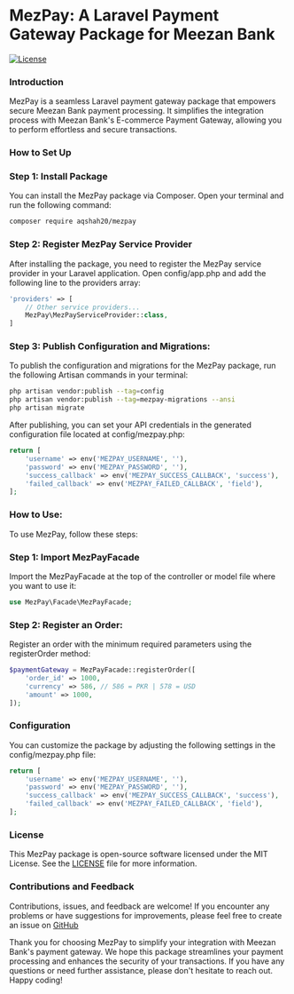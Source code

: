 # MezPay: A Laravel Payment Gateway Package for Meezan Bank

[![License](https://img.shields.io/badge/License-MIT-blue.svg)](https://github.com/aqshah20/mezpay/blob/master/LICENSE)

### Introduction

MezPay is a seamless Laravel payment gateway package that empowers secure Meezan Bank payment processing. It simplifies the integration process with Meezan Bank's E-commerce Payment Gateway, allowing you to perform effortless and secure transactions.

### How to Set Up

### Step 1: Install Package

You can install the MezPay package via Composer. Open your terminal and run the following command:

```bash
composer require aqshah20/mezpay
```

### Step 2: Register MezPay Service Provider
After installing the package, you need to register the MezPay service provider in your Laravel application. Open config/app.php and add the following line to the providers array:

```php
'providers' => [
    // Other service providers...
    MezPay\MezPayServiceProvider::class,
]
```

### Step 3: Publish Configuration and Migrations:
To publish the configuration and migrations for the MezPay package, run the following Artisan commands in your terminal:

```bash
php artisan vendor:publish --tag=config
php artisan vendor:publish --tag=mezpay-migrations --ansi
php artisan migrate
```
After publishing, you can set your API credentials in the generated configuration file located at config/mezpay.php:

```php
return [
    'username' => env('MEZPAY_USERNAME', ''),
    'password' => env('MEZPAY_PASSWORD', ''),
    'success_callback' => env('MEZPAY_SUCCESS_CALLBACK', 'success'),
    'failed_callback' => env('MEZPAY_FAILED_CALLBACK', 'field'),
];
```

### How to Use:
To use MezPay, follow these steps:

### Step 1: Import MezPayFacade
Import the MezPayFacade at the top of the controller or model file where you want to use it:
```php
use MezPay\Facade\MezPayFacade;
```

### Step 2: Register an Order:
Register an order with the minimum required parameters using the registerOrder method:
```php
$paymentGateway = MezPayFacade::registerOrder([
    'order_id' => 1000,
    'currency' => 586, // 586 = PKR | 578 = USD
    'amount' => 1000,
]);
```

### Configuration
You can customize the package by adjusting the following settings in the config/mezpay.php file:
```php
return [
    'username' => env('MEZPAY_USERNAME', ''),
    'password' => env('MEZPAY_PASSWORD', ''),
    'success_callback' => env('MEZPAY_SUCCESS_CALLBACK', 'success'),
    'failed_callback' => env('MEZPAY_FAILED_CALLBACK', 'field'),
];
```
### License
This MezPay package is open-source software licensed under the MIT License. See the [LICENSE](https://github.com/spatie/laravel-permission/blob/main/LICENSE.md) file for more information.
### Contributions and Feedback
Contributions, issues, and feedback are welcome! If you encounter any problems or have suggestions for improvements, please feel free to create an issue on  [GitHub](https://github.com)

Thank you for choosing MezPay to simplify your integration with Meezan Bank's payment gateway. We hope this package streamlines your payment processing and enhances the security of your transactions. If you have any questions or need further assistance, please don't hesitate to reach out. Happy coding!












